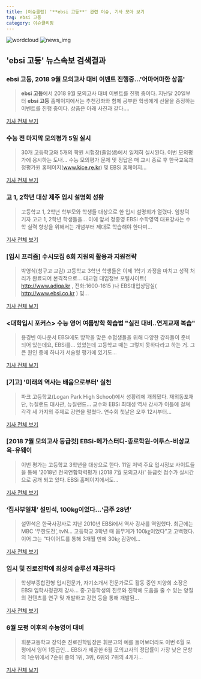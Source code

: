 ```yaml
---
title: (이슈클립) '**ebsi 고등**' 관련 이슈, 기사 모아 보기
tag: ebsi 고등
category: 이슈클리핑
---
```

![wordcloud](https://s3.ap-northeast-2.amazonaws.com/lyrics101-wordcloud/2018-09-04-1535987327.png)
![news_img](https://user-images.githubusercontent.com/42597476/44507050-1206f400-a6e4-11e8-8d98-7ffbfebb353f.png)
## **'**ebsi 고등**'** 뉴스속보 검색결과
### **ebsi 고등**, 2018 9월 모의고사 대비 이벤트 진행중…'어마어마한 상품'

>**ebsi 고등**에서 2018 9월 모의고사 대비 이벤트를 진행 중이다. 지난달 20일부터 **ebsi 고등** 홈페이지에서는 추천강좌와 함께 공부한 학생에게 선물을 증정하는 이벤트를 진행 중이다. 상품은 아래 사진과 같다....

<a href="http://www.topstarnews.net/news/articleView.html?idxno=476049" target="_blank">기사 전체 보기</a>

### 수능 전 마지막 모의평가 5일 실시

>30개 고등학교와 5개의 학원 시험장(졸업생)에서 일제히 실시된다. 이번 모의평가에 응시하는 도내... 수능 모의평가 문제 및 정답은 매 교시 종료 후 한국교육과정평가원 홈페이지(www.kice.re.kr) 및 EBSi 홈페이지...

<a href="http://www.jejunews.com/news/articleView.html?idxno=2120839" target="_blank">기사 전체 보기</a>

### 고 1, 2학년 대상 제주 입시 설명회 성황

>고등학교 1, 2학년 학부모와 학생들 대상으로 한 입시 설명회가 열렸다. 임창덕 기자 고교 1, 2학년 학생들을... 이에 앞서 정종영 EBSi 수학영역 대표강사는 수학 실력 향상을 위해서는 개념부터 제대로 학습해야 한다며...

<a href="http://www.jejuilbo.net/news/articleView.html?idxno=103445" target="_blank">기사 전체 보기</a>

### [입시 프리즘] 수시모집 6회 지원의 활용과 지원전략

>박영식(청구고 교감) 고등학교 3학년 학생들은 이제 1학기 과정을 마치고 성적 처리가 완료되어 본격적으로... 대교협 대입정보 포털사이트( http://www.adiga.kr , 전화:1600-1615 )나 EBS대입상담실( http://www.ebsi.co.kr ) 및...

<a href="http://news.imaeil.com/Society/2018073114584368640" target="_blank">기사 전체 보기</a>

### <대학입시 포커스> 수능 영어 여름방학 학습법 "실전 대비‥연계교재 복습"

>용경빈 아나운서 EBSi에도 방학을 맞은 수험생들을 위해 다양한 강좌들이 준비되어 있는데요, EBSi를... 있었는데 고등학교 때는 그렇지 못하다라고 하는 거. 그 큰 원인 중에 하나가 서술형 평가에 있기도...

<a href="http://news.ebs.co.kr/ebsnews/allView/10923836/H" target="_blank">기사 전체 보기</a>

### [기고] '미래의 역사는 배움으로부터' 실천

>파크 고등학교(Logan Park High School)에서 성황리에 개최됐다. 재외동포재단, 뉴질랜드 대사관, 뉴질랜드... 교수와 EBSi 최태성 역사 강사가 이틀에 걸쳐 각각 세 가지의 주제로 강연을 펼쳤다. 연수회 첫날은 오후 12시부터...

<a href="http://www.dongponews.net/news/articleView.html?idxno=37425" target="_blank">기사 전체 보기</a>

### [2018 7월 모의고사 등급컷] EBSi-메가스터디-종로학원-이투스-비상교육-유웨이

>이번 평가는 고등학교 3학년을 대상으로 한다. 11일 저녁 주요 입시정보 사이트들을 통해 '2018년 전국연합학력평가 (2018 7월 모의고사)' 등급컷 점수가 실시간으로 공개 되고 있다. EBSi 홈페이지에서도...

<a href="http://news20.busan.com/controller/newsController.jsp?newsId=20180711000346" target="_blank">기사 전체 보기</a>

### ‘집사부일체’ 설민석, 100kg이었다…‘금주 28년’

>설민석은 한국사강사로 지난 2010년 EBSi에서 역사 강사를 역임했다. 최근에는 MBC ‘무한도전’, tvN... 고등학교 3학년 때 몸무게가 100㎏이었다”고 고백했다. 이어 그는 “다이어트를 통해 3개월 만에 30㎏ 감량에...

<a href="http://chinafocus.co.kr/view.php?no=21360" target="_blank">기사 전체 보기</a>

### 입시 및 진로진학에 최상의 솔루션 제공하다

>학생부종합전형 입시전문가, 자기소개서 전문가로도 활동 중인 지양희 소장은 EBSi 입학사정관제 강사... 중·고등학생의 진로와 진학에 도움을 줄 수 있는 양질의 컨텐츠를 연구 및 개발하고 강연 등을 통해 개발된...

<a href="http://www.newsmaker.or.kr/news/articleView.html?idxno=61844" target="_blank">기사 전체 보기</a>

### 6월 모평 이후의 수능영어 대비

>휘문고등학교 장익준 진로진학팀장은 휘문고의 예를 들어보더라도 이번 6월 모평에서 영어 1등급인... EBSi가 제공한 6월 모의고사의 정답률이 가장 낮은 문항의 1순위에서 7순위 중의 1위, 3위, 6위와 7위의 4개가...

<a href="http://www.naeil.com/news_view/?id_art=279615" target="_blank">기사 전체 보기</a>


